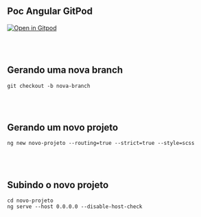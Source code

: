 ## Poc Angular GitPod

[![Open in Gitpod][open-gitpod-img]][open-gitpod-url]

<br>
<br>

## Gerando uma nova branch

```
git checkout -b nova-branch
```

<br>
<br>

## Gerando um novo projeto

```
ng new novo-projeto --routing=true --strict=true --style=scss
```

<br>
<br>

## Subindo o novo projeto

```
cd novo-projeto
ng serve --host 0.0.0.0 --disable-host-check
```

[open-gitpod-img]: https://gitpod.io/button/open-in-gitpod.svg
[open-gitpod-url]: https://www.gitpod.io/#https://github.com/martins86/poc-angular-gitpod
